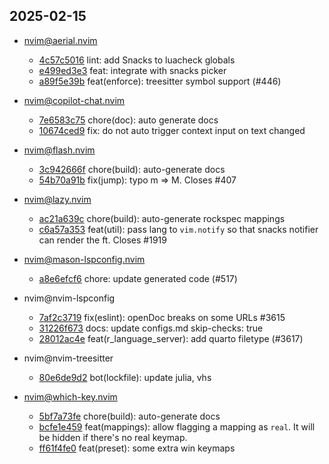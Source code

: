 ## 2025-02-15

* nvim@aerial.nvim
  - [4c57c5016](https://github.com/stevearc/aerial.nvim/commit/4c57c5016a6553e0c6b5d93ed60e8fb3dfe69517) lint: add Snacks to luacheck globals
  - [e499ed3e3](https://github.com/stevearc/aerial.nvim/commit/e499ed3e30cd3682810fdd256e8f0175769f6db9) feat: integrate with snacks picker
  - [a89f5e39b](https://github.com/stevearc/aerial.nvim/commit/a89f5e39bbbd445242eebdbaac971e0c70ddd3b4) feat(enforce): treesitter symbol support (#446)

* nvim@copilot-chat.nvim
  - [7e6583c75](https://github.com/CopilotC-Nvim/CopilotChat.nvim/commit/7e6583c75f1231ea1eac70e06995dd3f97a58478) chore(doc): auto generate docs
  - [10674ced9](https://github.com/CopilotC-Nvim/CopilotChat.nvim/commit/10674ced9f3d287bc64b733d9b916b1384103fec) fix: do not auto trigger context input on text changed

* nvim@flash.nvim
  - [3c942666f](https://github.com/folke/flash.nvim/commit/3c942666f115e2811e959eabbdd361a025db8b63) chore(build): auto-generate docs
  - [54b70a91b](https://github.com/folke/flash.nvim/commit/54b70a91b1d116fffe974d69dae05a32c74b0ab0) fix(jump): typo m => M. Closes #407

* nvim@lazy.nvim
  - [ac21a639c](https://github.com/folke/lazy.nvim/commit/ac21a639c7ecfc8b822dcc9455deceea3778f839) chore(build): auto-generate rockspec mappings
  - [c6a57a353](https://github.com/folke/lazy.nvim/commit/c6a57a3534d3494bcc5ff9b0586e141bdb0280eb) feat(util): pass lang to `vim.notify` so that snacks notifier can render the ft. Closes #1919

* nvim@mason-lspconfig.nvim
  - [a8e6efcf6](https://github.com/williamboman/mason-lspconfig.nvim/commit/a8e6efcf623b86bae6d2223eede7c43883329f80) chore: update generated code (#517)

* nvim@nvim-lspconfig
  - [7af2c3719](https://github.com/neovim/nvim-lspconfig/commit/7af2c37192deae28d1305ae9e68544f7fb5408e1) fix(eslint): openDoc breaks on some URLs #3615
  - [31226f673](https://github.com/neovim/nvim-lspconfig/commit/31226f6736a8150e323b346e4748e3c9bdd6bef5) docs: update configs.md skip-checks: true
  - [28012ac4e](https://github.com/neovim/nvim-lspconfig/commit/28012ac4e3bd7a71cc81894468e40857e094309f) feat(r_language_server): add quarto filetype (#3617)

* nvim@nvim-treesitter
  - [80e6de9d2](https://github.com/nvim-treesitter/nvim-treesitter/commit/80e6de9d24eec68d82d5f4e6feae94c9c753ebd6) bot(lockfile): update julia, vhs

* nvim@which-key.nvim
  - [5bf7a73fe](https://github.com/folke/which-key.nvim/commit/5bf7a73fe851896d5ac26d313db849bf00f45b78) chore(build): auto-generate docs
  - [bcfe1e459](https://github.com/folke/which-key.nvim/commit/bcfe1e4596dc0c6cc25a5b14b32f60a81d18c08d) feat(mappings): allow flagging a mapping as `real`. It will be hidden if there's no real keymap.
  - [ff61f4fe0](https://github.com/folke/which-key.nvim/commit/ff61f4fe0d21de199c44a9d893395b5005e96270) feat(preset): some extra win keymaps